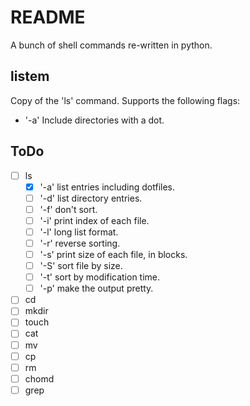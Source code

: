 # README

A bunch of shell commands re-written in python.

## listem

Copy of the 'ls' command. Supports the following flags:

- '-a' Include directories with a dot.

## ToDo

- [ ] ls
  - [X] '-a' list entries including dotfiles.
  - [ ] '-d' list directory entries.
  - [ ] '-f' don't sort.
  - [ ] '-i' print index of each file.
  - [ ] '-l' long list format.
  - [ ] '-r' reverse sorting.
  - [ ] '-s' print size of each file, in blocks.
  - [ ] '-S' sort file by size.
  - [ ] '-t' sort by modification time.
  - [ ] '-p' make the output pretty.
- [ ] cd
- [ ] mkdir
- [ ] touch
- [ ] cat
- [ ] mv
- [ ] cp
- [ ] rm
- [ ] chomd
- [ ] grep